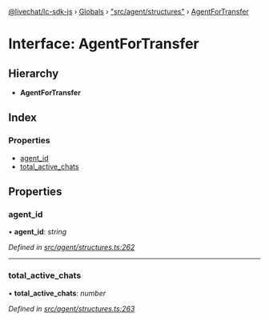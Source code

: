 [@livechat/lc-sdk-js](../README.md) › [Globals](../globals.md) › ["src/agent/structures"](../modules/_src_agent_structures_.md) › [AgentForTransfer](_src_agent_structures_.agentfortransfer.md)

# Interface: AgentForTransfer

## Hierarchy

* **AgentForTransfer**

## Index

### Properties

* [agent_id](_src_agent_structures_.agentfortransfer.md#agent_id)
* [total_active_chats](_src_agent_structures_.agentfortransfer.md#total_active_chats)

## Properties

###  agent_id

• **agent_id**: *string*

*Defined in [src/agent/structures.ts:262](https://github.com/livechat/lc-sdk-js/blob/04572ce/src/agent/structures.ts#L262)*

___

###  total_active_chats

• **total_active_chats**: *number*

*Defined in [src/agent/structures.ts:263](https://github.com/livechat/lc-sdk-js/blob/04572ce/src/agent/structures.ts#L263)*
